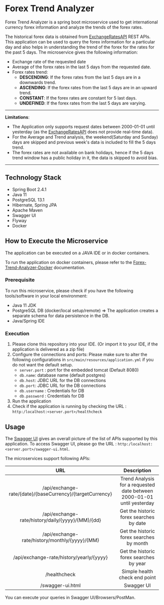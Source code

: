 # Forex Trend Analyzer
Forex Trend Analyzer is a spring boot microservice used to get international currency forex information and analyze the
trends of the forex rates.

The historical forex data is obtained from [ExchangeRatesAPI](https://exchangeratesapi.io/) REST APIs.
This application can be used to query the forex information for a particular day and also helps in understanding the trend of the forex for the rates for the past 5 days. The microservice gives the following information:
- Exchange rate of the requested date
- Average of the forex rates in the last 5 days from the requested date.
- Forex rates trend:
    - **DESCENDING**: If the forex rates from the last 5 days are in a downwards trend.
    - **ASCENDING**: If the forex rates from the last 5 days are in an upward trend.
    - **CONSTANT**: If the forex rates are constant for 5 last days.
    - **UNDEFINED**: If the forex rates from the last 5 days are varying.


---
**Limitations**:
- The Application only supports request dates between 2000-01-01 until yesterday (as the [ExchangeRatesAPI](https://exchangeratesapi.io/) does not provide real-time data).
- For the Average and Trend analysis, the weekend(Saturday and Sunday) days are skipped and previous week's data is included to fill the 5 days trend.
- The forex rates are not available on bank holidays, hence if the 5 days trend window has a public holiday in it, the data is skipped to avoid bias.
---
## Technology Stack
- Spring Boot 2.4.1
- Java 11
- PostgreSQL 13.1
- Hibernate, Spring JPA
- Apache Maven
- Swagger UI
- Flyway
- Docker



## How to Execute the Microservice
The application can be executed on a JAVA IDE or in docker containers.

To run the application on docker containers, please refer to the [Forex-Trend-Analyzer-Docker](https://github.com/AdeshShambhu/forex-trend-analyzer-docker-compose) documentation.
### Prerequisite
To run this microservice, please check if you have the following tools/software in your local environment:
- Java 11 JDK
- PostgreSQL DB (docker/local setup/remote) => The application creates a separate schema for data persistence in the DB.
- Java/Spring IDE
### Execution
1. Please clone this repository into your IDE. (Or import it to your IDE, if the application is delivered as a zip file)
2. Configure the connections and ports:
   Please make sure to alter the following configurations in `src/main/resources/application.yml` if you do not want the default setup.
    - `server.port` : port for the embedded tomcat (Default 8080)
    - `db.name`: database name  (default postgres)
    - `db.host`: JDBC URL for the DB connections
    - `db.port`: JDBC URL for the DB connections
    - `db.username` : Credentials for DB
    - `db.password` : Credentials for DB
3. Run the application
4. Check if the application is running by checking the URL : `http:/localhost:<server.port>/healthcheck`

## Usage
The [Swagger UI](https://swagger.io/tools/swagger-ui/) gives an overall picture of the list of APIs supported by this application. To access Swagger UI, please
go the URL : `http:/localhost:<server.port>/swagger-ui.html`.

The microservices support following APIs:

|                            URL                            |                               Description                              |
|:---------------------------------------------------------:|:----------------------------------------------------------------------:|
| /api/exchange-rate/{date}/{baseCurrency}/{targetCurrency} | Trend Analysis for a requested date between 2000-01-01 until yesterday |
| /api/exchange-rate/history/daily/{yyyy}/{MM}/{dd}         | Get the historic forex searches by date                                |
| /api/exchange-rate/history/monthly/{yyyy}/{MM}            | Get the historic forex searches by month                               |
| /api/exchange-rate/history/yearly/{yyyy}                  | Get the historic forex searches by year                                |
| /healthcheck                                              | Simple health check end point                                          |
| /swagger-ui.html                                          | Swagger UI                                                             |

You can execute your queries in Swagger UI/Browsers/PostMan.

  
